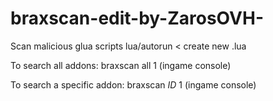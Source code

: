 # braxscan-edit-by-ZarosOVH-
Scan malicious glua scripts
lua/autorun < create new .lua

To search all addons: braxscan all 1 (ingame console)

To search a specific addon: braxscan *ID* 1 (ingame console)


